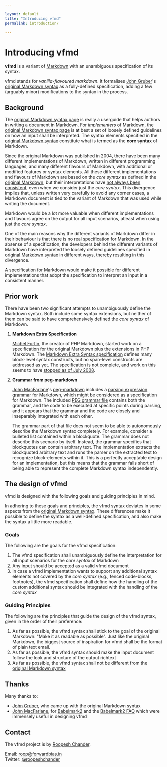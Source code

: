 ```yaml
---

layout: default  
title: "Introducing vfmd"  
permalink: introduction/  

---
```


# Introducing vfmd

**vfmd** is a variant of [Markdown] with an unambiguous specification of
its syntax.

vfmd stands for _vanilla-flavoured markdown_. It formalises [John
Gruber]'s [original Markdown syntax] as a fully-defined specification,
adding a few (arguably minor) modifications to the syntax in the
process.

[John Gruber]: http://daringfireball.net/
[Markdown]: http://daringfireball.net/projects/markdown/
[original Markdown syntax]: http://daringfireball.net/projects/markdown/syntax

## Background

The [original Markdown syntax page] is really a userguide that helps
authors in writing a document in Markdown. For _implementers_ of
Markdown, the [original Markdown syntax page] is at best a set of
loosely defined guidelines on how an input shall be interpreted.
<span id="core-syntax">The syntax elements specified in the [original
Markdown syntax] constitute what is termed as the **core syntax** of
Markdown.</span>

Since the original Markdown was published in 2004, there have been many
different implementations of Markdown, written in different programming
languages, and many different flavours of Markdown, with additional or
modified features or syntax elements.  All these different
implementations and flavours of Markdown are based on the _core syntax_
as defined in the [original Markdown], but their interpretations have
[not always been consistent][babelmark2-faq], even when we consider just the
_core syntax_. This divergence implies that, unless written very
carefully to avoid any corner cases, a Markdown document is tied to the
variant of Markdown that was used while writing the document.

[original Markdown syntax page]: http://daringfireball.net/projects/markdown/syntax
[original Markdown]: http://daringfireball.net/projects/markdown/syntax
[babelmark2-faq]: http://johnmacfarlane.net/babelmark2/faq.html

Markdown would be a lot more valuable when different implementations and
flavours agree on the output for all input scenarios, atleast when using
just the _core syntax_.

One of the main reasons why the different variants of Markdown differ in
their behaviour is that there is no real specification for Markdown.  In
the absense of a specification, the developers behind the different
variants of Markdown have interpreted the loosely defined guidelines
specified in [original Markdown syntax] in different ways, thereby
resulting in this divergence.

A specification for Markdown would make it possible for different
implementations that adopt the specification to interpret an input in a
consistent manner.

## Prior work

There have been two significant attempts to unambiguously define the
Markdown syntax. Both include some syntax extensions, but neither of
them can be said to have comprehensively defined the _core syntax_ of
Markdown.

 1. **Markdown Extra Specification**

    [Michel Fortin], the creator of PHP Markdown, started work on a
    specification for the original Markdown plus the extensions in PHP
    Markdown. The [Markdown Extra Syntax specification] defines many
    block-level syntax constructs, but no span-level constructs are
    addressed as yet. The specification is not complete, and work on
    this seems to have [stopped as of July 2008].

 2. **Grammar from peg-markdown**

    [John MacFarlane]'s [peg-markdown] includes a [parsing expression
    grammar] for Markdown, which might be considered as a specification
    for Markdown. The included [PEG grammar file] contains both the
    grammar, and the code to be executed at specific points during
    parsing, and it appears that the grammar and the code are closely
    and inseparably integrated with each other.

    The grammar part of that file does not seem to be able to
    autonomously describe the Markdown syntax completely. For example,
    consider a bulleted list contained within a blockquote. The grammar
    does not describe this scenario by itself. Instead, the grammar
    specifies that blockquotes can contain arbitrary text. The
    implementation extracts the blockquoted arbitrary text and runs the
    parser on the extracted text to recognize block-elements within it.
    This is a perfectly acceptable design for an implementation, but
    this means that the grammar falls short of being able to represent
    the complete Markdown syntax independently.

[Michel Fortin]: http://michelf.ca/
[Markdown Extra Syntax specification]: http://michelf.ca/specs/markdown-extra/
[stopped as of July 2008]: http://thr3ads.net/markdown-discuss/2008/07/343649-standard-izing-extended-markdown#m343708

[John MacFarlane]: http://johnmacfarlane.net/
[peg-markdown]: https://github.com/jgm/peg-markdown
[parsing expression grammar]: http://en.wikipedia.org/wiki/Parsing_expression_grammar
[PEG grammar file]: https://raw.github.com/jgm/peg-markdown/master/markdown_parser.leg


## The design of vfmd

vfmd is designed with the following goals and guiding principles in
mind.

In adhering to these goals and principles, the vfmd syntax deviates in
some aspects from the [original Markdown syntax]. These differences make
it possible to define the syntax as a well-defined specification, and
also make the syntax a little more readable.

### Goals

The following are the goals for the vfmd specification:

 1. The vfmd specification shall unambiguously define the interpretation
    for all input scenarios for the _core syntax_ of Markdown
 2. Any input should be accepted as a valid vfmd document
 3. In case a vfmd implementation wants to support any additional syntax
    elements not covered by the _core syntax_ (e.g., fenced code-blocks,
    footnotes), the vfmd specification shall define how the handling of
    the custom additional syntax should be integrated with the handling
    of the _core syntax_

### Guiding Principles

The following are the principles that guide the design of the vfmd
syntax, given in the order of their preference:

1. As far as possible, the vfmd syntax shall stick to the goal of the
   original Markdown: "Make it as readable as possible". Just like
   the original Markdown, the biggest source of inspiration for vfmd
   shall be the format of plain text email.
2. As far as possible, the vfmd syntax should make the input document
   follow the look and structure of the output richtext
3. As far as possible, the vfmd syntax shall not be different from the
   [original Markdown syntax]

[original Markdown syntax]: http://daringfireball.net/projects/markdown/syntax

## Thanks

Many thanks to:

  * [John Gruber], who came up with the original Markdown syntax
  * [John MacFarlane], for [Babelmark2] and the [Babelmark2 FAQ] which
    were immensely useful in designing vfmd

[babelmark2]: http://johnmacfarlane.net/babelmark2/
[Babelmark2 FAQ]: http://johnmacfarlane.net/babelmark2/faq.html

## Contact

The vfmd project is by [Roopesh Chander].

Email: <roop@forwardbias.in>  
Twitter: [@roopeshchander](http://twitter.com/roopeshchander)

[Roopesh Chander]: http://roopc.net/
